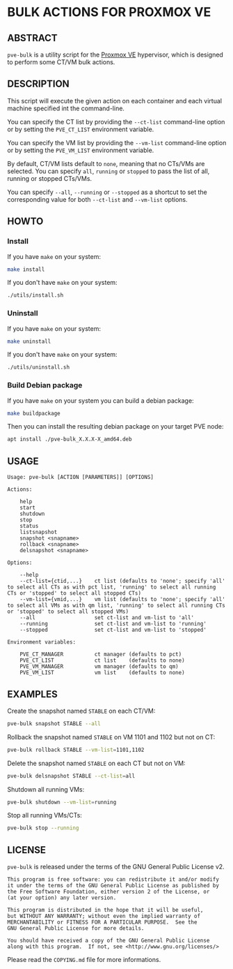 # BULK ACTIONS FOR PROXMOX VE

## ABSTRACT

`pve-bulk` is a utility script for the [Proxmox VE](https://www.proxmox.com) hypervisor, which is designed to perform some CT/VM bulk actions.

## DESCRIPTION

This script will execute the given action on each container and each virtual machine specified int the command-line.

You can specify the CT list by providing the `--ct-list` command-line option or by setting the `PVE_CT_LIST` environment variable.

You can specify the VM list by providing the `--vm-list` command-line option or by setting the `PVE_VM_LIST` environment variable.

By default, CT/VM lists default to `none`, meaning that no CTs/VMs are selected. You can specify `all`, `running` or `stopped` to pass the list of all, running or stopped CTs/VMs.

You can specify `--all`, `--running` or `--stopped` as a shortcut to set the corresponding value for both `--ct-list` and `--vm-list` options.

## HOWTO

### Install

If you have `make` on your system:

```bash
make install
```

If you don't have `make` on your system:

```bash
./utils/install.sh
```

### Uninstall

If you have `make` on your system:

```bash
make uninstall
```

If you don't have `make` on your system:

```bash
./utils/uninstall.sh
```

### Build Debian package

If you have `make` on your system you can build a debian package:

```bash
make buildpackage
```

Then you can install the resulting debian package on your target PVE node:

```bash
apt install ./pve-bulk_X.X.X-X_amd64.deb
```

## USAGE

```
Usage: pve-bulk [ACTION [PARAMETERS]] [OPTIONS]

Actions:

    help
    start
    shutdown
    stop
    status
    listsnapshot
    snapshot <snapname>
    rollback <snapname>
    delsnapshot <snapname>

Options:

    --help
    --ct-list={ctid,...}    ct list (defaults to 'none'; specify 'all' to select all CTs as with pct list, 'running' to select all running CTs or 'stopped' to select all stopped CTs)
    --vm-list={vmid,...}    vm list (defaults to 'none'; specify 'all' to select all VMs as with qm list, 'running' to select all running CTs or 'stopped' to select all stopped VMs)
    --all                   set ct-list and vm-list to 'all'
    --running               set ct-list and vm-list to 'running'
    --stopped               set ct-list and vm-list to 'stopped'

Environment variables:

    PVE_CT_MANAGER          ct manager (defaults to pct)
    PVE_CT_LIST             ct list    (defaults to none)
    PVE_VM_MANAGER          vm manager (defaults to qm)
    PVE_VM_LIST             vm list    (defaults to none)

```

## EXAMPLES

Create the snapshot named `STABLE` on each CT/VM:

```bash
pve-bulk snapshot STABLE --all
```

Rollback the snapshot named `STABLE` on VM 1101 and 1102 but not on CT:

```bash
pve-bulk rollback STABLE --vm-list=1101,1102
```

Delete the snapshot named `STABLE` on each CT but not on VM:

```bash
pve-bulk delsnapshot STABLE --ct-list=all
```

Shutdown all running VMs:

```bash
pve-bulk shutdown --vm-list=running
```

Stop all running VMs/CTs:

```bash
pve-bulk stop --running
```

## LICENSE

`pve-bulk` is released under the terms of the GNU General Public License v2.

```
This program is free software: you can redistribute it and/or modify
it under the terms of the GNU General Public License as published by
the Free Software Foundation, either version 2 of the License, or
(at your option) any later version.

This program is distributed in the hope that it will be useful,
but WITHOUT ANY WARRANTY; without even the implied warranty of
MERCHANTABILITY or FITNESS FOR A PARTICULAR PURPOSE.  See the
GNU General Public License for more details.

You should have received a copy of the GNU General Public License
along with this program.  If not, see <http://www.gnu.org/licenses/>
```

Please read the `COPYING.md` file for more informations.
